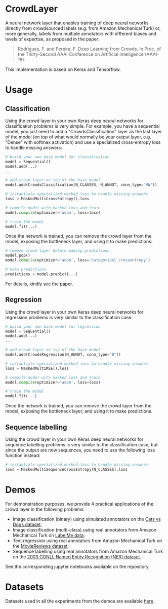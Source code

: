# CrowdLayer
A neural network layer that enables training of deep neural networks directly from crowdsourced labels (e.g. from Amazon Mechanical Turk) or, more generally, labels from multiple annotators with different biases and levels of expertise, as proposed in the paper:

> Rodrigues, F. and Pereira, F. Deep Learning from Crowds. In Proc. of the Thirty-Second AAAI Conference on Artificial Intelligence (AAAI-18).

This implementation is based on Keras and Tensorflow.

# Usage

## Classification

Using the crowd layer in your own Keras deep neural networks for classification problems is very simple. For example, you have a sequential model, you just need to add a "CrowdsClassification" layer as the last layer of the model (on top of what would normally be your output layer, e.g. "Dense" with softmax activation) and use a specialized cross-entropy loss to handle missing answers: 

```python
# build your own base model for classification
model = Sequential()
model.add(...) 
...

# add crowd layer on top of the base model
model.add(CrowdsClassification(N_CLASSES, N_ANNOT, conn_type="MW"))

# instantiate specialized masked loss to handle missing answers
loss = MaskedMultiCrossEntropy().loss

# compile model with masked loss and train
model.compile(optimizer='adam', loss=loss)

# train the model
model.fit(...)
```

Once the network is trained, you can remove the crowd layer from the model, exposing the bottleneck layer, and using it to make predictions:

```python
# remove crowd layer before making predictions
model.pop() 
model.compile(optimizer='adam', loss='categorical_crossentropy')

# make predictions
predictions = model.predict(...)
```

For details, kindly see the [paper](http://www.fprodrigues.com/publications/deep-crowds/). 

## Regression

Using the crowd layer in your own Keras deep neural networks for regression problems is very similar to the classification case: 

```python
# build your own base model for regression
model = Sequential()
model.add(...) 
...

# add crowd layer on top of the base model
model.add(CrowdsRegression(N_ANNOT, conn_type="B"))

# instantiate specialized masked loss to handle missing answers
loss = MaskedMultiMSE().loss

# compile model with masked loss and train
model.compile(optimizer='adam', loss=loss)

# train the model
model.fit(...)
```

Once the network is trained, you can remove the crowd layer from the model, exposing the bottleneck layer, and using it to make predictions.

## Sequence labelling

Using the crowd layer in your own Keras deep neural networks for sequence labelling problems is very similar to the classification case, but since the output are now sequences, you need to use the following loss function instead:

```python
# instantiate specialized masked loss to handle missing answers
loss = MaskedMultiSequenceCrossEntropy(N_CLASSES).loss
```

# Demos

For demonstration purposes, we provide 4 practical applications of the crowd layer in the following problems:

* Image classification (binary) using simulated annotators on the [Cats vs Dogs dataset](https://www.kaggle.com/c/dogs-vs-cats);
* Image classification (multi-class) using real annotators from Amazon Mechanical Turk on [LabelMe data](http://labelme.csail.mit.edu/Release3.0/browserTools/php/dataset.php);
* Text regression using real annotators from Amazon Mechanical Turk on the [MovieReviews dataset](http://www.cs.cornell.edu/people/pabo/movie-review-data/);
* Sequence labelling using real annotators from Amazon Mechanical Turk on the [2003 CONLL Named Entity Recognition (NER) dataset](https://cogcomp.org/page/resource_view/81).

See the corresponding jupyter notebooks available on the repository. 

# Datasets

Datasets used in all the experiments from the demos are available [here](http://www.fprodrigues.com/publications/deep-crowds/).



